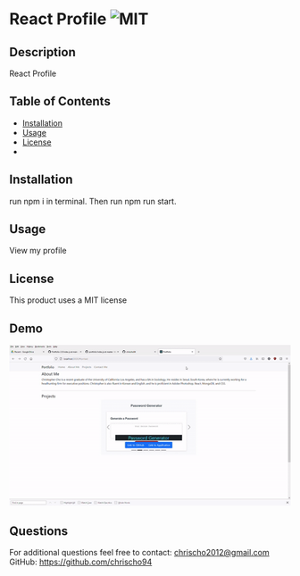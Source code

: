 # React Profile ![MIT](https://img.shields.io/badge/license-MIT-red)

  ## Description 
  React Profile

  ## Table of Contents
  * [Installation](#installation)
  * [Usage](#usage)
  * [License](#license)
  * 
  ## Installation
  run npm i in terminal. Then run npm run start.

  ## Usage 
  View my profile

  ## License
  This product uses a MIT license

  ## Demo
  <img src="src/assets/images/ezgif.com-gif-maker(3).gif">

  ## Questions
  For additional questions feel free to contact: chrischo2012@gmail.com
  GitHub: https://github.com/chrischo94
  